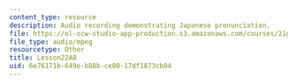 ```yaml
---
content_type: resource
description: Audio recording demonstrating Japanese pronunciation.
file: https://ol-ocw-studio-app-production.s3.amazonaws.com/courses/21g-504-japanese-iv-spring-2009/6e76171b649eb88bce0817df1873cb04_Lesson22A8.mp3
file_type: audio/mpeg
resourcetype: Other
title: Lesson22A8
uid: 6e76171b-649e-b88b-ce08-17df1873cb04
---
```

